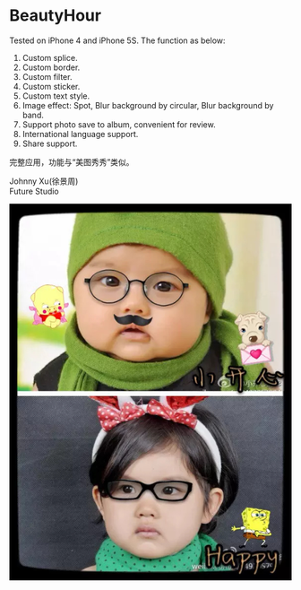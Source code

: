 # BeautyHour
  
Tested on iPhone 4 and iPhone 5S. The function as below:  
1.	Custom splice.  
2.  Custom border.  
3.  Custom filter.   
4.  Custom sticker.  
5.  Custom text style.  
6.  Image effect: Spot, Blur background by circular, Blur background by band.  
7.  Support photo save to album, convenient for review.  
8.  International language support.  
9.  Share support.  


完整应用，功能与“美图秀秀”类似。   
 
Johnny Xu(徐景周)  
Future Studio

![Demo](https://github.com/xujingzhou/BeautyHour/blob/master/IMG_0180.JPG)  
